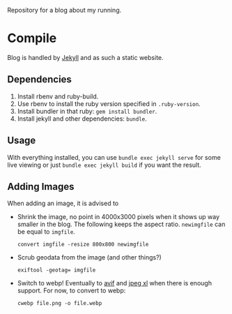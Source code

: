 Repository for a blog about my running.

# Compile

Blog is handled by [Jekyll](https://jekyllrb.com/) and as such a static
website.

## Dependencies

1. Install rbenv and ruby-build.
2. Use rbenv to install the ruby version specified in `.ruby-version`.
3. Install bundler in that ruby: `gem install bundler`.
4. Install jekyll and other dependencies: `bundle`.

## Usage

With everything installed, you can use `bundle exec jekyll serve` for some live
viewing or just `bundle exec jekyll build` if you want the result.

## Adding Images

When adding an image, it is advised to

- Shrink the image, no point in 4000x3000 pixels when it shows up way smaller
  in the blog. The following keeps the aspect ratio. `newimgfile` can be equal
  to `imgfile`.

    ```
    convert imgfile -resize 800x800 newimgfile
    ```
- Scrub geodata from the image (and other things?)

    ```
    exiftool -geotag= imgfile
    ```
- Switch to webp! Eventually to [avif](https://caniuse.com/avif) and [jpeg
  xl](https://caniuse.com/jpegxl) when there is enough support. For now, to convert to webp:

    ```
    cwebp file.png -o file.webp
    ```
